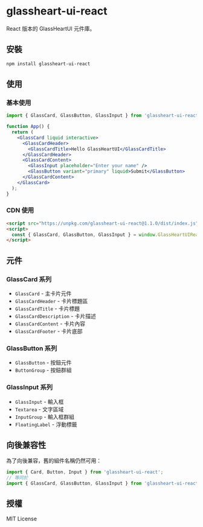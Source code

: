 # glassheart-ui-react

React 版本的 GlassHeartUI 元件庫。

## 安裝

```bash
npm install glassheart-ui-react
```

## 使用

### 基本使用

```jsx
import { GlassCard, GlassButton, GlassInput } from 'glassheart-ui-react';

function App() {
  return (
    <GlassCard liquid interactive>
      <GlassCardHeader>
        <GlassCardTitle>Hello GlassHeartUI</GlassCardTitle>
      </GlassCardHeader>
      <GlassCardContent>
        <GlassInput placeholder="Enter your name" />
        <GlassButton variant="primary" liquid>Submit</GlassButton>
      </GlassCardContent>
    </GlassCard>
  );
}
```

### CDN 使用

```html
<script src="https://unpkg.com/glassheart-ui-react@1.1.0/dist/index.js"></script>
<script>
  const { GlassCard, GlassButton, GlassInput } = window.GlassHeartUIReact;
</script>
```

## 元件

### GlassCard 系列
- `GlassCard` - 主卡片元件
- `GlassCardHeader` - 卡片標題區
- `GlassCardTitle` - 卡片標題
- `GlassCardDescription` - 卡片描述
- `GlassCardContent` - 卡片內容
- `GlassCardFooter` - 卡片底部

### GlassButton 系列
- `GlassButton` - 按鈕元件
- `ButtonGroup` - 按鈕群組

### GlassInput 系列
- `GlassInput` - 輸入框
- `Textarea` - 文字區域
- `InputGroup` - 輸入框群組
- `FloatingLabel` - 浮動標籤

## 向後兼容性

為了向後兼容，舊的組件名稱仍然可用：

```jsx
import { Card, Button, Input } from 'glassheart-ui-react';
// 等同於
import { GlassCard, GlassButton, GlassInput } from 'glassheart-ui-react';
```

## 授權

MIT License
